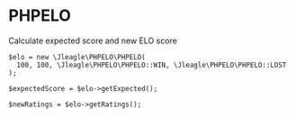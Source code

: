 PHPELO
======

Calculate expected score and new ELO score 

    $elo = new \Jleagle\PHPELO\PHPELO(
      100, 100, \Jleagle\PHPELO\PHPELO::WIN, \Jleagle\PHPELO\PHPELO::LOST
    );
    
    $expectedScore = $elo->getExpected();
    
    $newRatings = $elo->getRatings();